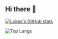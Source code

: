 ## Hi there 👋

[![Lukas's GitHub stats](https://github-readme-stats.vercel.app/api?username=Knodeln)](https://github.com/anuraghazra/github-readme-stats)


![Top Langs](https://github-readme-stats.vercel.app/api/top-langs/?username=anuraghazra&layout=compact)
